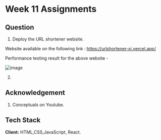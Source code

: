 # Week 11 Assignments

## Question

1. Deploy the URL shortener website.

  Website available on the following link : https://urlshortener-xi.vercel.app/
  
  Performance testing result for the above website -

  ![image](https://user-images.githubusercontent.com/102906185/208252962-0b2a38b1-206e-45b6-bbdc-9f67c9aa3e09.png)

2. 


## Acknowledgement

1. Conceptuals on Youtube.

## Tech Stack

**Client:** HTML,CSS,JavaScript, React. 
